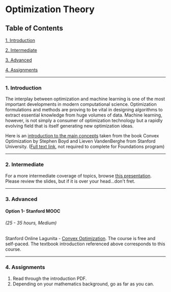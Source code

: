 # Optimization Theory

## Table of Contents
[1. Introduction](#section-a)

[2. Intermediate](#section-b)

[3. Advanced](#section-c)

[4. Assignments](#section-d)

---

### <a name="section-a"></a>1. Introduction

The interplay between optimization and machine learning is one of the most important developments in modern computational science. Optimization formulations and methods are proving to be vital in designing algorithms to extract essential knowledge from huge volumes of data. Machine learning, however, is not simply a consumer of optimization technology but a rapidly evolving field that is itself generating new optimization ideas.

Here is an [introduction to the main concepts](https://s3.amazonaws.com/ds-foundations/resources/optimization_intro.pdf) taken from the book Convex Optimization by Stephen Boyd and Lieven VandenBerghe from Stanford University. ([Full text link](http://stanford.edu/~boyd/cvxbook/), not required to complete for Foundations program)

---

### <a name="section-b"></a>2. Intermediate

For a more intermediate coverage of topics, browse [this presentation](https://s3.amazonaws.com/ds-foundations/resources/optimization_short.pdf). Please review the slides, but if it is over your head...don't fret.

---

### <a name="section-c"></a>3. Advanced

#### Option 1- Stanford MOOC
###### (25 - 35 hours, Medium)

Stanford Online Lagunita - [Convex Optimization](https://lagunita.stanford.edu/courses/Engineering/CVX101/Winter2014/about). The course is free and self-paced. The textbook introduction referenced above corresponds to this course.

---

### <a name="section-d"></a>4. Assignments

1. Read through the introduction PDF.
2. Depending on your mathematics background, go as far as you can.
